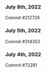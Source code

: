 ### July 8th, 2022

Commit #212726

### July 5th, 2022

Commit #314353


### July 4th, 2022

Commit #72281
